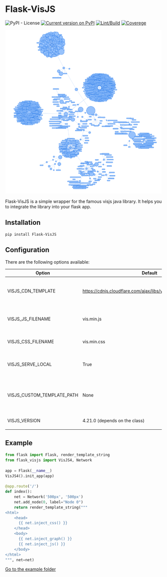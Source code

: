 # Flask-VisJS

![PyPI - License](https://img.shields.io/pypi/l/Flask-VisJS)
[![Current version on PyPI](https://img.shields.io/pypi/v/Flask-VisJS)](https://pypi.org/project/Flask-VisJS/)
[![Lint/Build](https://github.com/dadav/Flask-VisJS/actions/workflows/build.yaml/badge.svg)](https://github.com/dadav/Flask-VisJS/actions/)
[![Coverege](https://codecov.io/gh/dadav/Flask-VisJS/branch/main/graph/badge.svg?token=XAM1MHF3NC)](https://codecov.io/gh/dadav/Flask-VisJS)

![Homedir](./img/visjs.png)

Flask-VisJS is a simple wrapper for the famous visjs java library. It helps you to integrate
the library into your flask app.

## Installation

```bash
pip install Flask-VisJS
```

## Configuration

There are the following options available:

| Option        | Default           | Description  |
| ------------- | ------------- | ----- |
| VISJS_CDN_TEMPLATE | https://cdnjs.cloudflare.com/ajax/libs/vis/{VERSION}/{FILENAME} | The CDN to use (only relevant if not localy served) |
| VISJS_JS_FILENAME | vis.min.js | The filename of the javascript file |
| VISJS_CSS_FILENAME | vis.min.css | The filename of the css file |
| VISJS_SERVE_LOCAL | True | If the files should be served localy or from a CDN |
| VISJS_CUSTOM_TEMPLATE_PATH | None | The path for a custom template (used by pyvis) |
| VISJS_VERSION | 4.21.0 (depends on the class) | The version of the visjs library |

## Example

```python
from flask import Flask, render_template_string
from flask_visjs import VisJS4, Network

app = Flask(__name__)
VisJS4().init_app(app)

@app.route('/')
def index():
    net = Network('500px', '500px')
    net.add_node(0, label="Node 0")
    return render_template_string("""
<html>
    <head>
      {{ net.inject_css() }}
    </head>
    <body>
      {{ net.inject_graph() }}
      {{ net.inject_js() }}
    </body>
</html>
""", net=net)
```

[Go to the example folder](./examples/)
